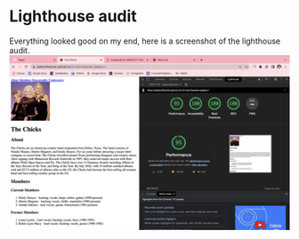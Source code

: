 # Lighthouse audit
Everything looked good on my end, here is a screenshot of the lighthouse audit.
![lighthouse audit screenshot](/lighthouse.png)
